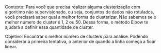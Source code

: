 Contexto: Para você que precisa realizar alguma clusterização com algoritimo não supervisionado, ou seja, conjuntos de dados não rotulados, você precisará saber qual a melhor forma de clusterizar.
Não sabemos se o melhor número de cluster é 1, 2 ou 50. Dessa forma, o método Elbow te ajudará a definir essa quantidade de cluster. 

Objetivo: Encontrar o melhor número de clusters para análise. Podendo considerar a primeira tentativa, o anterior de quando a linha começa a ficar linear.
